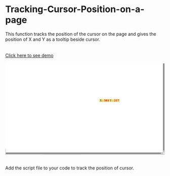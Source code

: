 # Tracking-Cursor-Position-on-a-page
This function tracks the position of the cursor on the page and gives the position of X and Y as a tooltip beside cursor.
<br><br><br>
<a href='https://itsmepvr.github.io/track_cursor_position/'>Click here to see demo</a><br><br>
<img src='img.jpg' /><br><br>
<p>Add the script file to your code to track the position of cursor.</p>
<p><script src = 'trackCursorPosition.js'></script></p>

